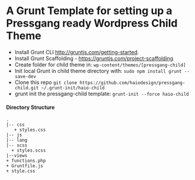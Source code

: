 # A Grunt Template for setting up a Pressgang ready Wordpress Child Theme
- Install Grunt CLI http://gruntjs.com/getting-started.
- Install Grunt Scaffolding - https://gruntjs.com/project-scaffolding
- Create folder for child theme in: `wp-content/themes/[pressgang-child]`
- Init local Grunt in child theme directory with: `sudo npm install grunt --save-dev`
- Clone this repo `git clone https://github.com/haiodesign/pressgang-child.git ~/.grunt-init/haio-child`
- grunt init the pressgang-child template: `grunt-init --force haio-child`

#### Directory Structure
```
.
|-- css
   + styles.css
|-- js
|-- lang
|-- scss
  + styles.scss
|--views
+ functions.php
+ Gruntfile.js
+ style.css
```
